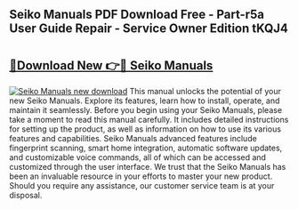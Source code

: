 ## Seiko Manuals PDF Download Free - Part-r5a User Guide Repair - Service Owner Edition tKQJ4

# <h2><a href="http://bc16773.oget.top/?id=Seiko+Manuals">🔗Download New 👉🔴 Seiko Manuals</a></h2>

[![Seiko Manuals new download](https://i.imgur.com/5g1atiW.png)](http://bc16773.oget.top/?id=Seiko+Manuals)
This manual unlocks the potential of your new Seiko Manuals. Explore its features, learn how to install, operate, and maintain it seamlessly. Before you begin using your Seiko Manuals, please take a moment to read this manual carefully. It includes detailed instructions for setting up the product, as well as information on how to use its various features and capabilities. Seiko Manuals advanced features include fingerprint scanning, smart home integration, automatic software updates, and customizable voice commands, all of which can be accessed and customized through the user interface. We trust that the Seiko Manuals has been an invaluable resource in your efforts to master your new product. Should you require any assistance, our customer service team is at your disposal.
